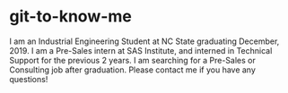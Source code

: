 # git-to-know-me

I am an Industrial Engineering Student at NC State graduating December, 2019.
I am a Pre-Sales intern at SAS Institute, and interned in Technical Support for the previous 2 years. 
I am searching for a Pre-Sales or Consulting job after graduation.
Please contact me if you have any questions!
